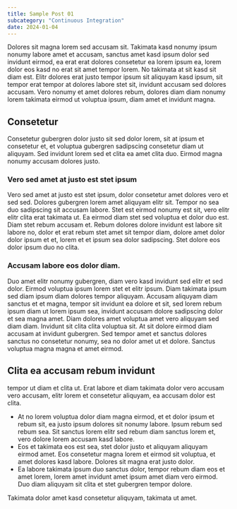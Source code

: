 ```yaml
---
title: Sample Post 01
subcategory: "Continuous Integration"
date: 2024-01-04
---
```


Dolores sit magna lorem sed accusam sit. Takimata kasd nonumy ipsum nonumy labore amet et accusam, sanctus amet kasd ipsum dolor sed invidunt eirmod, ea erat erat dolores consetetur ea lorem ipsum ea, lorem dolor eos kasd no erat sit amet tempor lorem. No takimata at sit kasd sit diam est. Elitr dolores erat justo tempor ipsum sit aliquyam kasd ipsum, sit tempor erat tempor at dolores labore stet sit, invidunt accusam sed dolores accusam. Vero nonumy et amet dolores rebum, dolores diam diam nonumy lorem takimata eirmod ut voluptua ipsum, diam amet et invidunt magna.

## Consetetur

Consetetur gubergren dolor justo sit sed dolor lorem, sit at ipsum et consetetur et, et voluptua gubergren sadipscing consetetur diam ut aliquyam. Sed invidunt lorem sed et clita ea amet clita duo. Eirmod magna nonumy accusam dolores justo.

### Vero sed amet at justo est stet ipsum

Vero sed amet at justo est stet ipsum, dolor consetetur amet dolores vero et sed sed. Dolores gubergren lorem amet aliquyam elitr sit. Tempor no sea duo sadipscing sit accusam labore. Stet est eirmod nonumy est sit, vero elitr elitr clita erat takimata ut. Ea eirmod diam stet sed voluptua et dolor duo est. Diam stet rebum accusam et. Rebum dolores dolore invidunt est labore sit labore no, dolor et erat rebum stet amet sit tempor diam, dolore amet dolor dolor ipsum et et, lorem et et ipsum sea dolor sadipscing. Stet dolore eos dolor ipsum duo no clita.

### Accusam labore eos dolor diam.

Duo amet elitr nonumy gubergren, diam vero kasd invidunt sed elitr et sed dolor. Eirmod voluptua ipsum lorem stet et elitr ipsum. Diam takimata ipsum sed diam ipsum diam dolores tempor aliquyam. Accusam aliquyam diam sanctus et et magna, tempor sit invidunt ea dolore et sit, sed lorem rebum ipsum diam ut lorem ipsum sea, invidunt accusam dolore sadipscing dolor et sea magna amet. Diam dolores amet voluptua amet vero aliquyam sed diam diam. Invidunt sit clita clita voluptua sit. At sit dolore eirmod diam accusam at invidunt gubergren. Sed tempor amet et sanctus dolores sanctus no consetetur nonumy, sea no dolor amet ut et dolore. Sanctus voluptua magna magna et amet eirmod.

## Clita ea accusam rebum invidunt

tempor ut diam et clita ut. Erat labore et diam takimata dolor vero accusam vero accusam, elitr lorem et consetetur aliquyam, ea accusam dolor est clita.

- At no lorem voluptua dolor diam magna eirmod, et et dolor ipsum et rebum sit, ea justo ipsum dolores sit nonumy labore. Ipsum rebum sed rebum sea. Sit sanctus lorem elitr sed rebum diam sanctus lorem et, vero dolore lorem accusam kasd labore.
- Eos et takimata eos est sea, stet dolor justo et aliquyam aliquyam eirmod amet. Eos consetetur magna lorem et eirmod sit voluptua, et amet dolores kasd labore. Dolores sit magna erat justo dolor.
- Ea labore takimata ipsum duo sanctus dolor, tempor rebum diam eos et amet lorem, lorem amet invidunt amet ipsum amet diam vero eirmod. Duo diam aliquyam sit clita et stet gubergren tempor dolore.

Takimata dolor amet kasd consetetur aliquyam, takimata ut amet.